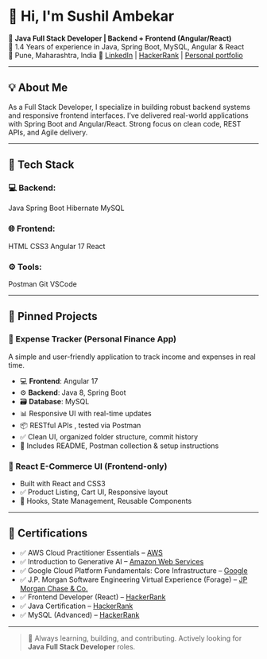 # 👋 Hi, I'm Sushil Ambekar

🎯 **Java Full Stack Developer | Backend + Frontend (Angular/React)**  
💼 1.4 Years of experience in Java, Spring Boot, MySQL, Angular & React  
📍 Pune, Maharashtra, India
🔗 [LinkedIn](https://www.linkedin.com/in/sushilambekarsa) | [HackerRank](https://www.hackerrank.com/profile/sushilambekar221)  |
[Personal portfolio](https://sushilambekar.github.io/Sushil_Ambekar.github.io/)

---

## 💡 About Me

As a Full Stack Developer, I specialize in building robust backend systems and responsive frontend interfaces. I’ve delivered real-world applications with Spring Boot and Angular/React. Strong focus on clean code, REST APIs, and Agile delivery.

---

## 🚀 Tech Stack

### 💻 Backend:
Java
Spring Boot
Hibernate
MySQL

### 🌐 Frontend:
HTML
CSS3
Angular 17
React

### ⚙️ Tools:
Postman
Git
VSCode

---

## 📌 Pinned Projects

### 🔹 Expense Tracker (Personal Finance App)
A simple and user-friendly application to track income and expenses in real time.

- 💻 **Frontend**: Angular 17 
- ⚙️ **Backend**: Java 8, Spring Boot 
- 🗃️ **Database**: MySQL 
- 📊 Responsive UI with real-time updates
- 📦 RESTful APIs , tested via Postman
- ✅ Clean UI, organized folder structure, commit history
- 📄 Includes README, Postman collection & setup instructions

### 🔹 React E-Commerce UI (Frontend-only)
- Built with React and CSS3  
- ✅ Product Listing, Cart UI, Responsive layout  
- 🔧 Hooks, State Management, Reusable Components

---

## 📜 Certifications

- ✅ AWS Cloud Practitioner Essentials – [AWS](https://drive.google.com/file/d/1IJnBuDsvBQrA_eVoxiTCz87ppI-PBfZN/view?usp=sharing)
- ✅ Introduction to Generative AI – [Amazon Web Services]([https://www.hackerrank.com/certificates/fcf989cce1f8](https://shorturl.at/Uwn4M))
- ✅ Google Cloud Platform Fundamentals: Core Infrastructure – [Google]([https://www.hackerrank.com/certificates/fcf989cce1f8](https://www.cloudskillsboost.google/profile/badges))
- ✅ J.P. Morgan Software Engineering Virtual Experience (Forage) – [JP Morgan Chase & Co.]([https://www.hackerrank.com/certificates/fcf989cce1f8](https://shorturl.at/PNUnJ))
- ✅ Frontend Developer (React) – [HackerRank](https://www.hackerrank.com/certificates/0b643b17730e)
- ✅ Java Certification – [HackerRank](https://www.hackerrank.com/certificates/2d90ca355a18)  
- ✅ MySQL (Advanced) – [HackerRank](https://www.hackerrank.com/certificates/fcf989cce1f8)

---


> 🧠 Always learning, building, and contributing. Actively looking for **Java Full Stack Developer** roles.

